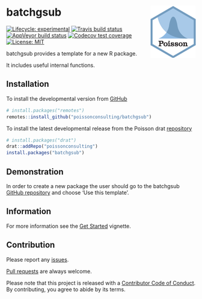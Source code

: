 
<!-- README.md is generated from README.Rmd. Please edit that file -->

# batchgsub <img src="man/figures/logo.png" align="right" />

<!-- badges: start -->

[![Lifecycle:
experimental](https://img.shields.io/badge/lifecycle-experimental-orange.svg)](https://www.tidyverse.org/lifecycle/#experimental)
[![Travis build
status](https://travis-ci.com/poissonconsulting/batchgsub.svg?branch=master)](https://travis-ci.com/poissonconsulting/batchgsub)
[![AppVeyor build
status](https://ci.appveyor.com/api/projects/status/github/poissonconsulting/batchgsub?branch=master&svg=true)](https://ci.appveyor.com/project/poissonconsulting/batchgsub)
[![Codecov test
coverage](https://codecov.io/gh/poissonconsulting/batchgsub/branch/master/graph/badge.svg)](https://codecov.io/gh/poissonconsulting/batchgsub?branch=master)
[![License:
MIT](https://img.shields.io/badge/License-MIT-green.svg)](https://opensource.org/licenses/MIT)
<!-- [![Tinyverse status](https://tinyverse.netlify.com/badge/batchgsub)](https://CRAN.R-project.org/package=batchgsub) -->
<!-- [![CRAN status](https://www.r-pkg.org/badges/version/batchgsub)](https://cran.r-project.org/package=batchgsub) -->
<!-- ![CRAN downloads](https://cranlogs.r-pkg.org/badges/batchgsub) -->
<!-- badges: end -->

batchgsub provides a template for a new R package.

It includes useful internal
functions.

## Installation

<!-- To install the latest release from [CRAN](https://cran.r-project.org) -->

To install the developmental version from
[GitHub](https://github.com/poissonconsulting/batchgsub)

``` r
# install.packages("remotes")
remotes::install_github("poissonconsulting/batchgsub")
```

To install the latest developmental release from the Poisson drat
[repository](https://github.com/poissonconsulting/drat)

``` r
# install.packages("drat")
drat::addRepo("poissonconsulting")
install.packages("batchgsub")
```

## Demonstration

In order to create a new package the user should go to the batchgsub
[GitHub repository](https://github.com/poissonconsulting/batchgsub) and
choose ‘Use this template’.

## Information

For more information see the [Get
Started](https://poissonconsulting.github.io/batchgsub/articles/batchgsub.html)
vignette.

## Contribution

Please report any
[issues](https://github.com/poissonconsulting/batchgsub/issues).

[Pull requests](https://github.com/poissonconsulting/batchgsub/pulls)
are always welcome.

Please note that this project is released with a [Contributor Code of
Conduct](https://github.com/poissonconsulting/batchgsub/blob/master/CODE_OF_CONDUCT.md).
By contributing, you agree to abide by its terms.
